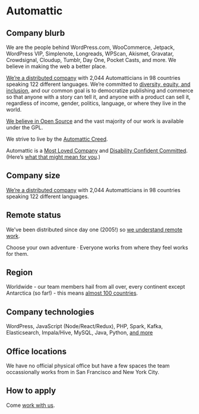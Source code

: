 # Automattic

## Company blurb

We are the people behind WordPress.com, WooCommerce, Jetpack, WordPress VIP, Simplenote, Longreads, WPScan, Akismet, Gravatar, Crowdsignal, Cloudup, Tumblr, Day One, Pocket Casts, and more. We believe in making the web a better place.

[We’re a distributed company](https://distributed.blog/) with 2,044 Automatticians in 98 countries speaking 122 different languages. We’re committed to [diversity, equity, and inclusion](https://automattic.com/diversity-and-inclusion/), and our common goal is to democratize publishing and commerce so that anyone with a story can tell it, and anyone with a product can sell it, regardless of income, gender, politics, language, or where they live in the world.

[We believe in Open Source](https://github.com/Automattic) and the vast majority of our work is available under the GPL.

We strive to live by the [Automattic Creed](https://automattic.com/creed/).

Automattic is a [Most Loved Company](https://mostlovedworkplace.com/companies/automattic-inc/) and [Disability Confident Committed](https://disabilityconfident.campaign.gov.uk/). (Here’s [what that might mean for you](https://happinessengineer.blog/2022/09/08/happiness-for-everyone-working-with-a-disability-at-automattic/).)

## Company size

[We’re a distributed company](https://distributed.blog/) with 2,044 Automatticians in 98 countries speaking 122 different languages. 

## Remote status

We've been distributed since day one (2005!) so [we understand remote work](https://automattic.com/work-with-us/).

Choose your own adventure · Everyone works from where they feel works for them.

## Region

Worldwide - our team members hail from all over, every continent except Antarctica (so far!) - this means [almost 100 countries](https://automattic.com/map/).

## Company technologies

WordPress, JavaScript (Node/React/Redux), PHP, Spark, Kafka, Elasticsearch, Impala/Hive, MySQL, Java, Python, [and more](https://github.com/automattic)

## Office locations

We have no official physical office but have a few spaces the team occassionally works from in San Francisco and New York City.

## How to apply

Come [work with us](https://automattic.com/work-with-us/).
